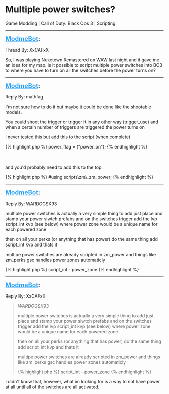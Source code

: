 # Multiple power switches?
Game Modding | Call of Duty: Black Ops 3 | Scripting

---
<strong style="font-size: 1.4em;"><span style="text-decoration: underline;text-decoration-color: #34a7f9;"><span style="color:#34a7f9;">ModmeBot</span></span>:</strong>

<p>Thread By: XxCAFxX<br /><p style="text-align:left;">So, I was playing Nuketown Remastered on WAW last night and it gave me an idea for my map. is it possible to script multiple power switches into BO3 to where you have to turn on all the switches before the power turns on?</p></p>

---
<strong style="font-size: 1.4em;"><span style="text-decoration: underline;text-decoration-color: #34a7f9;"><span style="color:#34a7f9;">ModmeBot</span></span>:</strong>

<p>Reply By: mathfag<br /><p style="text-align:left;">I&#39;m not sure how to do it but maybe it could be done like the shootable models.</p><p style="text-align:left;"></p><p style="text-align:left;">You could shoot the trigger or trigger it in any other way (trigger_use) and when a certain number of triggers are triggered the power turns on</p><p style="text-align:left;"></p><p style="text-align:left;"></p><p style="text-align:left;">i never tested this but add this to the script (when complete)</p><p style="text-align:left;"></p>{% highlight php %}
power_flag = ("power_on");
{% endhighlight %}
<br /><br /><br /><p style="text-align:left;">and you&#39;d probably need to add this to the top:</p>{% highlight php %}
#using scripts\zm\_zm_power;
{% endhighlight %}
</p>

---
<strong style="font-size: 1.4em;"><span style="text-decoration: underline;text-decoration-color: #34a7f9;"><span style="color:#34a7f9;">ModmeBot</span></span>:</strong>

<p>Reply By: WARDOGSK93<br /><p style="text-align:left;">multiple power switches is actually a very simple thing to add just place and stamp your power siwtch prefabs and on the switches trigger add the lvp script_int kvp (see below) where power zone would be a unique name for each powered zone</p><p style="text-align:left;">then on all your perks (or anything that has power) do the same thing add script_int kvp and thats it</p><p style="text-align:left;">multipe power switches are already scripted in zm_power and things like zm_perks gsc handles power zones automaticly</p>{% highlight php %}
script_int - power_zone
{% endhighlight %}
</p>

---
<strong style="font-size: 1.4em;"><span style="text-decoration: underline;text-decoration-color: #34a7f9;"><span style="color:#34a7f9;">ModmeBot</span></span>:</strong>

<p>Reply By: XxCAFxX<br /><blockquote><em>WARDOGSK93</em><p style="text-align:left;">multiple power switches is actually a very simple thing to add just place and stamp your power siwtch prefabs and on the switches trigger add the lvp script_int kvp (see below) where power zone would be a unique name for each powered zone</p><p style="text-align:left;">then on all your perks (or anything that has power) do the same thing add script_int kvp and thats it</p><p style="text-align:left;">multipe power switches are already scripted in zm_power and things like zm_perks gsc handles power zones automaticly</p>{% highlight php %}
script_int - power_zone
{% endhighlight %}
<br /></blockquote><p style="text-align:left;">I didn&#39;t know that, however, what im looking for is a way to not have power at all until all of the switches are all activated.</p></p>
